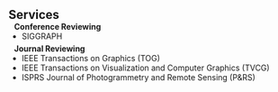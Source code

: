 <h2 id="services" style="margin: 2px 0px 0px;">Services</h2>

<h4 style="margin:0 10px 0;">Conference Reviewing</h4>

<ul style="margin:0 0 5px;">
  <li>SIGGRAPH</li>
</ul>

<h4 style="margin:0 10px 0;">Journal Reviewing</h4>

<ul style="margin:0 0 5px;">
  <li>IEEE Transactions on Graphics (TOG)</li>
  <li>IEEE Transactions on Visualization and Computer Graphics (TVCG)</li>
  <li>ISPRS Journal of Photogrammetry and Remote Sensing (P&RS)</li>
</ul>